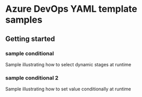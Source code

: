 # Azure DevOps YAML template samples

## Getting started

### sample conditional

Sample illustrating how to select dynamic stages at runtime

### sample conditional 2

Sample illustrating how to set value conditionally at runtime